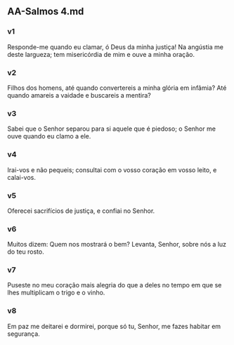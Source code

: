 ## AA-Salmos 4.md
### v1
 Responde-me quando eu clamar, ó Deus da minha justiça! Na angústia me deste largueza; tem misericórdia de mim e ouve a minha oração.
### v2
 Filhos dos homens, até quando convertereis a minha glória em infâmia? Até quando amareis a vaidade e buscareis a mentira?
### v3
 Sabei que o Senhor separou para si aquele que é piedoso; o Senhor me ouve quando eu clamo a ele.
### v4
 Irai-vos e não pequeis; consultai com o vosso coração em vosso leito, e calai-vos.
### v5
 Oferecei sacrifícios de justiça, e confiai no Senhor.
### v6
 Muitos dizem: Quem nos mostrará o bem? Levanta, Senhor, sobre nós a luz do teu rosto.
### v7
 Puseste no meu coração mais alegria do que a deles no tempo em que se lhes multiplicam o trigo e o vinho.
### v8
 Em paz me deitarei e dormirei, porque só tu, Senhor, me fazes habitar em segurança.
